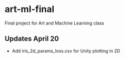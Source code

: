 # art-ml-final
Final project for Art and Machine Learning class

## Updates April 20 
- Add iris_2d_params_loss.csv for Unity plotting in 2D 
